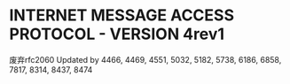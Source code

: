 # INTERNET MESSAGE ACCESS PROTOCOL - VERSION 4rev1
废弃rfc2060
Updated by 4466, 4469, 4551, 5032, 5182, 5738, 6186, 6858, 7817, 8314, 8437, 8474